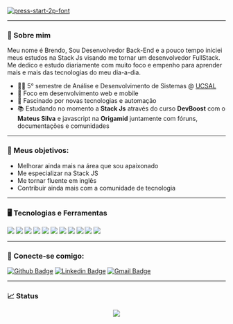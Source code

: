 <a href="https://fontmeme.com/fonts/press-start-2p-font/"><img src="https://fontmeme.com/permalink/200812/3c3198c506947004afe18fb8b84b081b.png" alt="press-start-2p-font" border="0"></a>

---

### 📝 Sobre mim

Meu nome é Brendo, Sou Desenvolvedor Back-End e a pouco tempo iniciei meus estudos na Stack Js visando me tornar um desenvolvedor FullStack. Me dedico e estudo diariamente com muito foco e empenho para aprender mais e mais das tecnologias do meu dia-a-dia.

- 👨‍🎓 5° semestre de Análise e Desenvolvimento de Sistemas @ [UCSAL](https://www.ucsal.br/)
- 💢 Foco em desenvolvimento web e mobile
- 🤖 Fascinado por novas tecnologias e automação
- 📚 Estudando no momento a **Stack Js** através do curso **DevBoost** com o **Mateus Silva** e javascript na **Origamid** juntamente com fóruns, documentações e comunidades

---

### 🚀 Meus objetivos:

- Melhorar ainda mais na área que sou apaixonado
- Me especializar na Stack JS
- Me tornar fluente em inglês
- Contribuir ainda mais com a comunidade de tecnologia

---

### 🖥 Tecnologias e Ferramentas

<code><img src="https://icongr.am/devicon/javascript-original.svg?size=31&color=currentColor"></code>
<code><img src="https://icongr.am/devicon/nodejs-original.svg?size=31&color=currentColor"></code>
<code><img src="https://icongr.am/devicon/react-original.svg?size=31&color=currentColor"></code>
<code><img src="https://icongr.am/devicon/php-original.svg?size=31&color=currentColor"></code>
<code><img src="https://icongr.am/devicon/npm-original-wordmark.svg?size=31&color=currentColor"></code>
<code><img src="https://icongr.am/devicon/html5-original-wordmark.svg?size=31&color=currentColor"></code>
<code><img src="https://icongr.am/devicon/css3-original-wordmark.svg?size=31&color=currentColor"></code>
<code><img src="https://icongr.am/devicon/bootstrap-plain-wordmark.svg?size=31&color=currentColor"></code>
<code><img src="https://icongr.am/devicon/postgresql-original-wordmark.svg?size=31&color=currentColor"></code>
<code><img src="https://icongr.am/devicon/git-original-wordmark.svg?size=31&color=currentColor"></code>
<code><img src="https://icongr.am/devicon/docker-original-wordmark.svg?size=31&color=currentColor"></code>

---

### 🤝 Conecte-se comigo:
[![Github Badge](https://img.shields.io/badge/-Github-000?style=flat-square&logo=Github&logoColor=white&link=https://github.com/BrendoSPinheiro)](https://github.com/BrendoSPinheiro)
[![Linkedin Badge](https://img.shields.io/badge/-LinkedIn-blue?style=flat-square&logo=Linkedin&logoColor=white&link=https://www.linkedin.com/in/brendo-souza-pinheiro)](https://www.linkedin.com/in/brendo-souza-pinheiro)
[![Gmail Badge](https://img.shields.io/badge/-Gmail-c14438?style=flat-square&logo=Gmail&logoColor=white&link=mailto:brendo.spinheiro@gmail.com)](mailto:brendo.spinheiro@gmail.com)

---
### 📈 Status
<p align="center">
  <img src="https://github-readme-stats.vercel.app/api?username=BrendoSPinheiro&theme=tokyonight&show_icons=true"></img>
</p>






